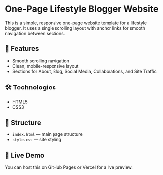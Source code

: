 # One-Page Lifestyle Blogger Website

This is a simple, responsive one-page website template for a lifestyle blogger. It uses a single scrolling layout with anchor links for smooth navigation between sections.

## 🚀 Features

- Smooth scrolling navigation
- Clean, mobile-responsive layout
- Sections for About, Blog, Social Media, Collaborations, and Site Traffic

## 🛠 Technologies

- HTML5
- CSS3

## 📂 Structure

- `index.html` — main page structure
- `style.css` — site styling

## 🔗 Live Demo

You can host this on GitHub Pages or Vercel for a live preview.
